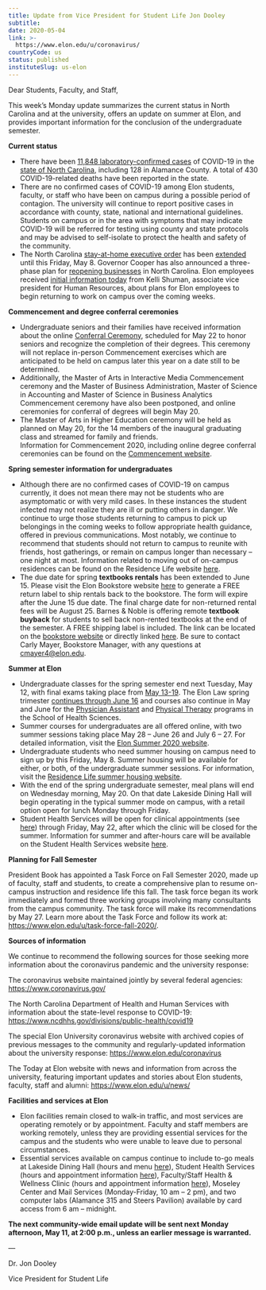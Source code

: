 ```yaml
---
title: Update from Vice President for Student Life Jon Dooley
subtitle: 
date: 2020-05-04
link: >-
  https://www.elon.edu/u/coronavirus/
countryCode: us
status: published
instituteSlug: us-elon
---
```

Dear Students, Faculty, and Staff,

This week’s Monday update summarizes the current status in North Carolina and at the university, offers an update on summer at Elon, and provides important information for the conclusion of the undergraduate semester.

**Current status**

  * There have been [11,848 laboratory-confirmed cases](https://www.ncdhhs.gov/covid-19-case-count-nc) of COVID-19 in the [state of North Carolina](https://www.ncdhhs.gov/divisions/public-health/coronavirus-disease-2019-covid-19-response-north-carolina), including 128 in Alamance County.  A total of 430 COVID-19-related deaths have been reported in the state.
  * There are no confirmed cases of COVID-19 among Elon students, faculty, or staff who have been on campus during a possible period of contagion. The university will continue to report positive cases in accordance with county, state, national and international guidelines. Students on campus or in the area with symptoms that may indicate COVID-19 will be referred for testing using county and state protocols and may be advised to self-isolate to protect the health and safety of the community.
  * The North Carolina [stay-at-home executive order](https://files.nc.gov/governor/documents/files/EO121-Stay-at-Home-Order-3.pdf) has been [extended](https://files.nc.gov/governor/documents/files/EO135-Extensions.pdf) until this Friday, May 8. Governor Cooper has also announced a three-phase plan for [reopening businesses](https://governor.nc.gov/news/governor-extends-stay-home-order-through-may-8-plans-three-phase-lifting-restrictions-based) in  North Carolina. Elon employees received [initial information today](https://www.elon.edu/u/coronavirus/guidelines-for-physical-distancing-and-hygiene/) from Kelli Shuman, associate vice president for Human Resources, about plans for Elon employees to begin returning to work on campus over the coming weeks.



**Commencement and degree conferral ceremonies**

  * Undergraduate seniors and their families have received information about the online [Conferral Ceremony](https://www.elon.edu/u/news/2020/05/03/elon-to-host-online-conferral-ceremony-for-the-undergraduate-class-of-2020-on-may-22/), scheduled for May 22 to honor seniors and recognize the completion of their degrees. This ceremony will not replace in-person Commencement exercises which are anticipated to be held on campus later this year on a date still to be determined.
  * Additionally, the Master of Arts in Interactive Media Commencement ceremony and the Master of Business Administration, Master of Science in Accounting and Master of Science in Business Analytics Commencement ceremony have also been postponed, and online ceremonies for conferral of degrees will begin May 20.
  * The Master of Arts in Higher Education ceremony will be held as planned on May 20, for the 14 members of the inaugural graduating class and streamed for family and friends.  
Information for Commencement 2020, including online degree conferral ceremonies  can be found on the [Commencement website](https://www.elon.edu/u/academics/commencement/).



**Spring semester information for undergraduates**

  * Although there are no confirmed cases of COVID-19 on campus currently, it does not mean there may not be students who are asymptomatic or with very mild cases. In these instances the  student infected may not realize they are ill or putting others in danger. We continue to urge those students returning to campus to pick up belongings in the coming weeks to follow appropriate health guidance, offered in previous communications. Most notably, we continue to recommend that students should not return to campus to reunite with friends, host gatherings, or remain on campus longer than necessary – one night at most. Information related to moving out of on-campus residences can be found on the Residence Life website [here](https://www.elon.edu/u/residence-life/moveout2020/).
  * The due date for spring **textbooks rentals** has been extended to June 15. Please visit the Elon Bookstore website [here](https://elon.bncollege.com/shop/elon/page/rental-book-return) to generate a FREE return label to ship rentals back to the bookstore.  The form will expire after the June 15 due date.  The final charge date for non-returned rental fees will be August 25. Barnes & Noble is offering remote **textbook buyback** for students to sell back non-rented textbooks at the end of the semester.  A FREE shipping label is included. The link can be located on the [bookstore website](https://elon.bncollege.com/shop/elon/home) or directly linked [here](https://onlinebuyback.mbsbooks.com/index.php?ACTION=home&CSID=A3JJAZC2AAQZCQOATQM2UAWMB&jde=10380637). Be sure to contact Carly Mayer, Bookstore Manager, with any questions at cmayer4@elon.edu.



**Summer at Elon**

  * Undergraduate classes for the spring semester end next Tuesday, May 12, with final exams taking place from [May 13-19](https://ontrack.elon.edu/WebAdvisor/WebAdvisor?TOKENIDX=981866665&SS=1&APP=ST). The Elon Law spring trimester [continues through June 16](https://www.elon.edu/u/law/academics/registrar/academic-calendars/) and courses also continue in May and June for the [Physician Assistant](https://www.elon.edu/u/academics/health-sciences/physician-assistant/academics/academic-calendar/) and [Physical Therapy](https://www.elon.edu/u/academics/health-sciences/dpt/dpt-academic-calendar/) programs in the School of Health Sciences.
  * Summer courses for undergraduates are all offered online, with two summer sessions taking place May 28 – June 26 and July 6 – 27. For detailed information, visit the [Elon Summer 2020 website](https://www.elon.edu/u/registrar/summer/).
  * Undergraduate students who need summer housing on campus need to sign up by this Friday, May 8.  Summer housing will be available for either, or both, of the undergraduate summer sessions.  For information, visit the [Residence Life summer housing website](https://www.elon.edu/u/residence-life/current-students/summer-housing/).
  * With the end of the spring undergraduate semester, meal plans will end on Wednesday morning, May 20. On that date Lakeside Dining Hall will begin operating in the typical summer mode on campus, with a retail option open for lunch Monday through Friday.
  * Student Health Services will be open for clinical appointments (see [here](https://www.elon.edu/u/health-wellness/health-services/)) through Friday, May 22, after which the clinic will be closed for the summer. Information for summer and after-hours care will be available on the Student Health Services website [here](https://www.elon.edu/u/health-wellness/health-services/after-hours-and-summer-care/).



**Planning for Fall Semester**

President Book has appointed a Task Force on Fall Semester 2020, made up of faculty, staff and students, to create a comprehensive plan to resume on-campus instruction and residence life this fall. The task force began its work immediately and formed three working groups involving many consultants from the campus community. The task force will make its recommendations by May 27. Learn more about the Task Force and follow its work at: <https://www.elon.edu/u/task-force-fall-2020/>.

**Sources of information**

We continue to recommend the following sources for those seeking more information about the coronavirus pandemic and the university response:

The coronavirus website maintained jointly by several federal agencies: <https://www.coronavirus.gov/>

The North Carolina Department of Health and Human Services with information about the state-level response to COVID-19: <https://www.ncdhhs.gov/divisions/public-health/covid19>

The special Elon University coronavirus website with archived copies of previous messages to the community and regularly-updated information about the university response: <https://www.elon.edu/coronavirus>

The Today at Elon website with news and information from across the university, featuring important updates and stories about Elon students, faculty, staff and alumni: <https://www.elon.edu/u/news/>

**Facilities and services at Elon**

  * Elon facilities remain closed to walk-in traffic, and most services are operating remotely or by appointment. Faculty and staff members are working remotely, unless they are providing essential services for the campus and the students who were unable to leave due to personal circumstances.
  * Essential services available on campus continue to include to-go meals at Lakeside Dining Hall (hours and menu [here](https://www.elondining.com/menu-hours/)), Student Health Services (hours and appointment information [here](https://www.elon.edu/u/health-wellness/health-services/)), Faculty/Staff Health & Wellness Clinic (hours and appointment information [here](https://www.elon.edu/u/bft/wellness/)), Moseley Center and Mail Services (Monday-Friday, 10 am – 2 pm), and two computer labs (Alamance 315 and Steers Pavilion) available by card access from 6 am – midnight.



**The next community-wide email update will be sent next Monday afternoon, May 11, at 2:00 p.m., unless an earlier message is warranted.**

—

Dr. Jon Dooley

Vice President for Student Life
